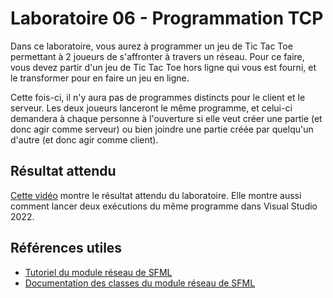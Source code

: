 # Laboratoire 06 - Programmation TCP

Dans ce laboratoire, vous aurez à programmer un jeu de Tic Tac Toe permettant
à 2 joueurs de s'affronter à travers un réseau. Pour ce faire, vous devez partir
d'un jeu de Tic Tac Toe hors ligne qui vous est fourni, et le transformer pour
en faire un jeu en ligne.

Cette fois-ci, il n'y aura pas de programmes distincts pour le client et le serveur.
Les deux joueurs lanceront le même programme, et celui-ci demandera à chaque personne
à l'ouverture si elle veut créer une partie (et donc agir comme serveur) ou bien
joindre une partie créée par quelqu'un d'autre (et donc agir comme client).

## Résultat attendu

[Cette vidéo](https://youtu.be/ibomvG5TbuY) montre le résultat attendu du laboratoire.
Elle montre aussi comment lancer deux exécutions du même programme dans Visual Studio 2022.

## Références utiles

* [Tutoriel du module réseau de SFML](https://www.sfml-dev.org/tutorials/2.5/index-fr.php#module-rceseau)
* [Documentation des classes du module réseau de SFML](https://www.sfml-dev.org/documentation/2.5.1-fr/group__network.php)
